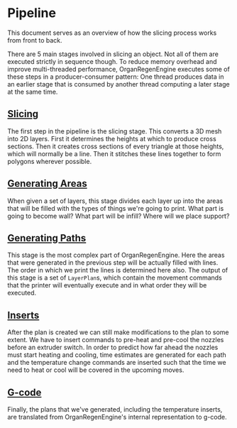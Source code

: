 Pipeline
====
This document serves as an overview of how the slicing process works from front to back.

There are 5 main stages involved in slicing an object. Not all of them are executed strictly in sequence though. To reduce memory overhead and improve multi-threaded performance, OrganRegenEngine executes some of these steps in a producer-consumer pattern: One thread produces data in an earlier stage that is consumed by another thread computing a later stage at the same time.

[Slicing](slicing.md)
----
The first step in the pipeline is the slicing stage. This converts a 3D mesh into 2D layers. First it determines the heights at which to produce cross sections. Then it creates cross sections of every triangle at those heights, which will normally be a line. Then it stitches these lines together to form polygons wherever possible.

[Generating Areas](generating_areas.md)
----
When given a set of layers, this stage divides each layer up into the areas that will be filled with the types of things we're going to print. What part is going to become wall? What part will be infill? Where will we place support?

[Generating Paths](generating_paths.md)
----
This stage is the most complex part of OrganRegenEngine. Here the areas that were generated in the previous step will be actually filled with lines. The order in which we print the lines is determined here also. The output of this stage is a set of `LayerPlan`s, which contain the movement commands that the printer will eventually execute and in what order they will be executed.

[Inserts](inserts.md)
----
After the plan is created we can still make modifications to the plan to some extent. We have to insert commands to pre-heat and pre-cool the nozzles before an extruder switch. In order to predict how far ahead the nozzles must start heating and cooling, time estimates are generated for each path and the temperature change commands are inserted such that the time we need to heat or cool will be covered in the upcoming moves.

[G-code](gcode_export.md)
----
Finally, the plans that we've generated, including the temperature inserts, are translated from OrganRegenEngine's internal representation to g-code.